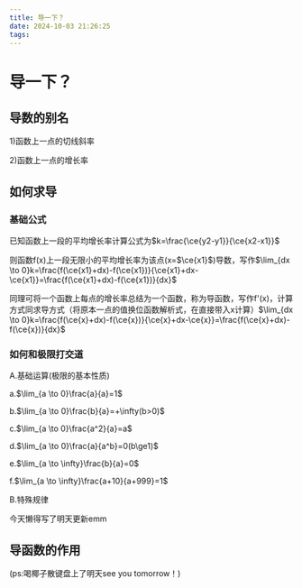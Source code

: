 ```yaml
---
title: 导一下？
date: 2024-10-03 21:26:25
tags:
---
```


# 导一下？

## 导数的别名

1)函数上一点的切线斜率

2)函数上一点的增长率

## 如何求导

### 基础公式

已知函数上一段的平均增长率计算公式为$k=\frac{\ce{y2-y1}}{\ce{x2-x1}}$

则函数f(x)上一段无限小的平均增长率为该点(x=$\ce{x1}$)导数，写作$\lim_{dx \to 0}k=\frac{f(\ce{x1}+dx)-f(\ce{x1})}{\ce{x1}+dx-\ce{x1}}=\frac{f(\ce{x1}+dx)-f(\ce{x1})}{dx}$

同理可将一个函数上每点的增长率总结为一个函数，称为导函数，写作f'(x)，计算方式同求导方式（将原本一点的值换位函数解析式，在直接带入x计算）$\lim_{dx \to 0}k=\frac{f(\ce{x}+dx)-f(\ce{x})}{\ce{x}+dx-\ce{x}}=\frac{f(\ce{x}+dx)-f(\ce{x})}{dx}$

### 如何和极限打交道

A.基础运算(极限的基本性质)

a.$\lim_{a \to 0}\frac{a}{a}=1$

b.$\lim_{a \to 0}\frac{b}{a}=+\infty(b>0)$

c.$\lim_{a \to 0}\frac{a^2}{a}=a$

d.$\lim_{a \to 0}\frac{a}{a^b}=0(b\ge1)$

e.$\lim_{a \to \infty}\frac{b}{a}=0$

f.$\lim_{a \to \infty}\frac{a+10}{a+999}=1$

B.特殊规律

今天懒得写了明天更新emm

## 导函数的作用

(ps:喝椰子散键盘上了明天see you tomorrow！)



